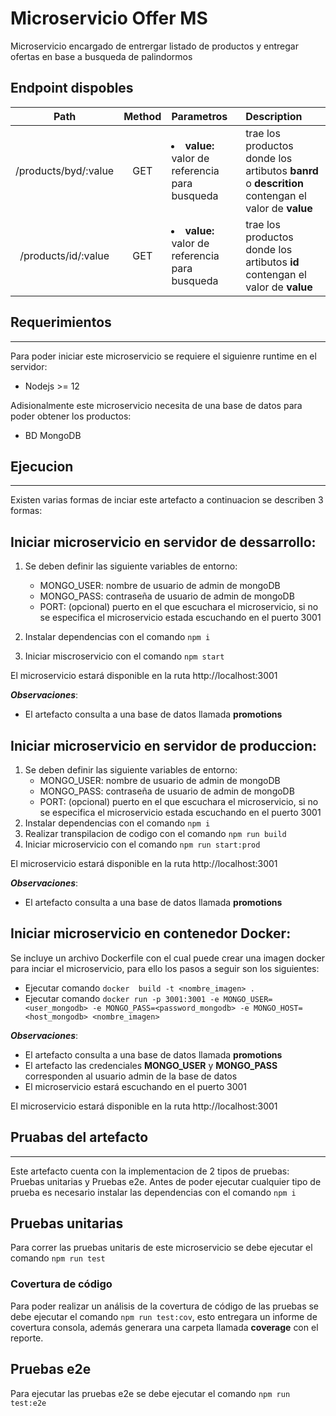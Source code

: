 # Microservicio Offer MS

Microservicio encargado de entrergar listado de productos y entregar ofertas en base a busqueda de palindormos

## Endpoint dispobles

|         Path         | Method | Parametros                                            | Description                                                                                       |
| :------------------: | :----: | :---------------------------------------------------- | :------------------------------------------------------------------------------------------------ |
| /products/byd/:value |  GET   | <li>**value:** valor de referencia para busqueda</li> | trae los productos donde los artibutos **banrd** o **descrition** contengan el valor de **value** |
| /products/id/:value  |  GET   | <li>**value:** valor de referencia para busqueda</li> | trae los productos donde los artibutos **id** contengan el valor de **value**                     |


## Requerimientos
---

Para poder iniciar este microservicio se requiere el siguienre runtime en el servidor:
- Nodejs >= 12

Adisionalmente este microservicio necesita de una base de datos para poder obtener los productos:

- BD MongoDB

## Ejecucion
---

Existen varias formas de inciar este artefacto a continuacion se describen 3 formas:

## Iniciar microservicio en servidor de dessarrollo:

1) Se deben definir las siguiente variables de entorno:
    - MONGO_USER: nombre de usuario de admin de mongoDB
    - MONGO_PASS:  contraseña de usuario de admin de mongoDB
    - PORT: (opcional) puerto en el que escuchara el microservicio, si no se especifica el microservicio estada escuchando en el puerto 3001

2) Instalar dependencias con el comando `npm i`
3) Iniciar miscroservicio con el comando `npm start`

El microservicio estará disponible en la ruta http://localhost:3001 

***Observaciones***:
* El artefacto consulta a una base de datos llamada **promotions**

## Iniciar microservicio en servidor de produccion:

1) Se deben definir las siguiente variables de entorno:
    - MONGO_USER: nombre de usuario de admin de mongoDB
    - MONGO_PASS:  contraseña de usuario de admin de mongoDB
    - PORT: (opcional) puerto en el que escuchara el microservicio, si no se especifica el microservicio estada escuchando en el puerto 3001
2) Instalar dependencias con el comando `npm i`
3) Realizar transpilacion de codigo con el comando `npm run build`
4) Iniciar microservicio con el comando `npm run start:prod`

El microservicio estará disponible en la ruta http://localhost:3001

***Observaciones***:
* El artefacto consulta a una base de datos llamada **promotions**


## Iniciar microservicio en contenedor Docker:

Se incluye un archivo Dockerfile con el cual puede crear una imagen docker para inciar el microservicio, para ello los pasos a seguir son los siguientes:

* Ejecutar comando `docker  build -t <nombre_imagen> .`
* Ejecutar comando `docker run -p 3001:3001 -e MONGO_USER=<user_mongodb> -e MONGO_PASS=<password_mongodb> -e MONGO_HOST=<host_mongodb> <nombre_imagen>`

***Observaciones***:
* El artefacto consulta a una base de datos llamada **promotions**
* El artefacto las credenciales **MONGO_USER** y  **MONGO_PASS** corresponden al usuario admin de la base de datos
* El microservicio estará escuchando en el puerto 3001

El microservicio estará disponible en la ruta http://localhost:3001

## Pruabas del artefacto
---
Este artefacto cuenta con la implementacion de 2 tipos de pruebas: Pruebas unitarias y Pruebas e2e.
Antes de poder ejecutar cualquier tipo de prueba es necesario instalar las dependencias con el comando `npm i`

## Pruebas unitarias

Para correr las pruebas unitaris de este microservicio se debe ejecutar el comando `npm run test`

### Covertura de código

Para poder realizar un análisis de la covertura de código de las pruebas se debe ejecutar el comando `npm run test:cov`, esto entregara un informe de covertura  consola, además generara una carpeta llamada **coverage** con el reporte.

## Pruebas e2e

Para ejecutar las pruebas e2e se debe ejecutar el comando `npm run test:e2e`